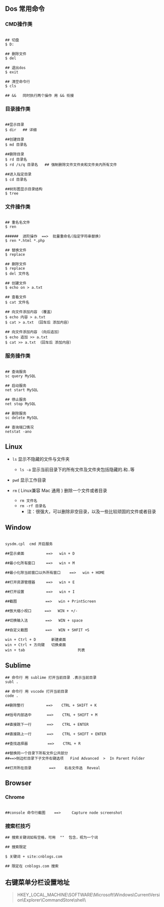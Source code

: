## Dos 常用命令



### CMD操作类

```shell

## 切盘
$ D:

## 删除文件
$ del

## 退出dos
$ exit

## 清空命令行
$ cls

## &&   同时执行两个操作 用 && 衔接
```



### 目录操作类

```shell

##显示目录
$ dir   ## 详细

##创建目录
$ md 目录名

##删除目录
$ rd 目录名
$ rd /s/q 目录名   ## 强制删除文件文件夹和文件夹内所有文件

##进入指定目录
$ cd 目录名

##树形图显示目录结构
$ tree

```



### 文件操作类

```shell

## 重名名文件
$ ren

######	进阶操作  ==>  批量重命名(指定字符串替换)
$ ren *.html *.php

## 替换文件
$ replace

## 删除文件
$ replace
$ del 文件名

## 创建文件
$ echo on > a.txt

## 查看文件
$ cat 文件名

## 向文件添加内容 （覆盖）
$ echo 内容 > a.txt
$ cat > a.txt （回车后 添加内容）

## 向文件添加内容 （向后追加）
$ echo 追加 >> a.txt
$ cat >> a.txt （回车后 添加内容）

```





### 服务操作类

```shell

## 查询服务
sc query MySQL

## 启动服务
net start MySQL
		
## 停止服务
net stop MySQL
		
## 删除服务
sc delete MySQL

## 查询端口情况
netstat -ano
```



## Linux



- `ls`       显示不隐藏的文件与文件夹
  - `ls -a`	显示当前目录下的所有文件及文件夹包括隐藏的.和..等

- `pwd`     显示工作目录 

- `rm`       ( Linux兼容 Mac 通用 )  删除一个文件或者目录 
  - `rm 文件名`
  - `rm -rf 目录名` 
    - 注：很强大，可以删除非空目录，以及一些比较顽固的文件或者目录

## Window

```shell

sysdm.cpl  cmd 开启服务

##显示桌面			==>   win + D

##最小化所有窗口	  ==>   win + M

##最小化除当前窗口以外所有窗口	==>   win + HOME

##打开资源管理器	  ==>   win + E

##打开设置	        ==>   win + I

##截图			 ==>   win + PrintScreen

##放大缩小视口	  ==>   WIN + +/-

##切换输入法    	   ==>   WIN + space

##自定义截图		   ==>   WIN + SHFIT +S
```

```
win + Ctrl + D       新建桌面
win + Ctrl + 方向键   切换桌面
win + tab						 列表
```



## Sublime

```shell
## 命令行 用 sublime 打开当前目录 .表示当前目录
subl .

## 命令行 用 vscode 打开当前目录
code .

##删除整行  		==>    CTRL + SHIFT + K 

##括号内部选中  	   ==>    CTRL + SHIFT + M

##直接跳下一行  	   ==>    CTRL + ENTER

##直接跳上一行  	   ==>    CTRL + SHIFT + ENTER

##查找选择器		    ==>	   CTRL + R

##替换同一个目录下所有文件公共部分
##==>侧边栏目录下子文件右键选项   Find Advanced  >  In Parent Folder 

##打开所在目录		==>    右击文件选  Reveal

```



## Browser

### Chrome

```shell

##console 命令行截图    ==>     Capture node screenshot

```

### 搜索栏技巧

```shell
## 搜索关键词如有空格，可用  ""  包含，视为一个词

## 搜索限定

$ 关键词 + site:cnblogs.com

## 限定在 cnblogs.com 搜索

```



## 右键菜单分栏设置地址

> 
>
> HKEY_LOCAL_MACHINE\SOFTWARE\Microsoft\Windows\CurrentVersion\Explorer\CommandStore\shell\





